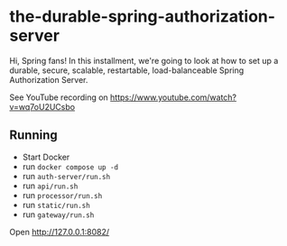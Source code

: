 # the-durable-spring-authorization-server

Hi, Spring fans! In this installment, we're going to look at how to set up a durable, secure, scalable, restartable,
load-balanceable Spring Authorization Server.

See YouTube recording on https://www.youtube.com/watch?v=wq7oU2UCsbo

## Running

* Start Docker
* run `docker compose up -d`
* run `auth-server/run.sh`
* run `api/run.sh`
* run `processor/run.sh`
* run `static/run.sh`
* run `gateway/run.sh`

Open http://127.0.0.1:8082/
